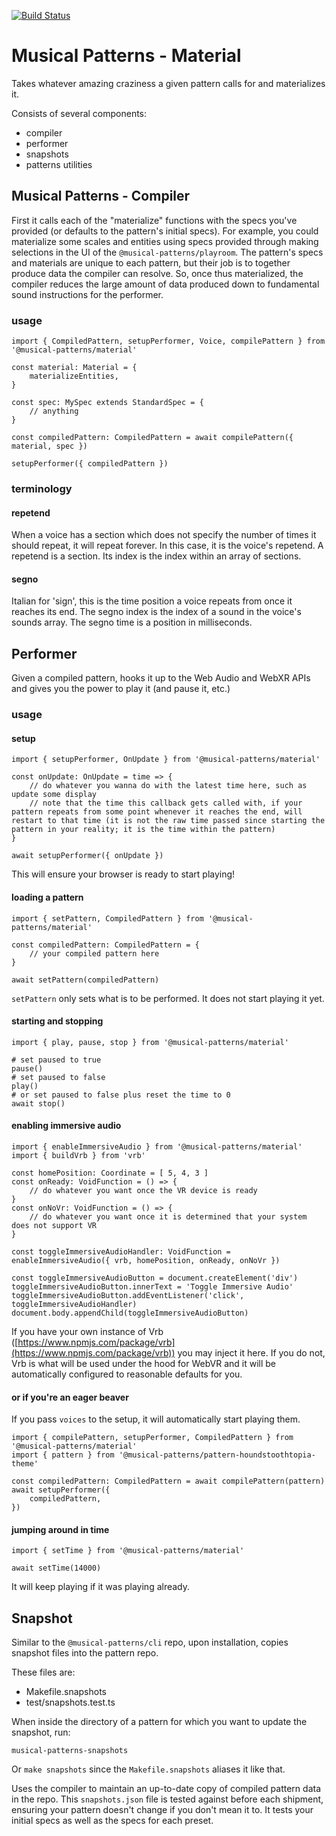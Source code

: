 [![Build Status](https://travis-ci.com/MusicalPatterns/material.svg?branch=master)](https://travis-ci.com/MusicalPatterns/material)

# Musical Patterns - Material

Takes whatever amazing craziness a given pattern calls for and materializes it.

Consists of several components: 
- compiler
- performer
- snapshots
- patterns utilities

## Musical Patterns - Compiler

First it calls each of the "materialize" functions with the specs you've provided (or defaults to the pattern's initial specs).
For example, you could materialize some scales and entities using specs provided through making selections in the UI of the `@musical-patterns/playroom`.
The pattern's specs and materials are unique to each pattern, but their job is to together produce data the compiler can resolve.
So, once thus materialized, the compiler reduces the large amount of data produced down to fundamental sound instructions for the performer.

### usage

```
import { CompiledPattern, setupPerformer, Voice, compilePattern } from '@musical-patterns/material'

const material: Material = {
	materializeEntities,
}

const spec: MySpec extends StandardSpec = {
	// anything
}

const compiledPattern: CompiledPattern = await compilePattern({ material, spec })

setupPerformer({ compiledPattern })

```

### terminology

#### repetend

When a voice has a section which does not specify the number of times it should repeat, it will repeat forever. 
In this case, it is the voice's repetend. A repetend is a section. Its index is the index within an array of sections.

#### segno

Italian for 'sign', this is the time position a voice repeats from once it reaches its end.
The segno index is the index of a sound in the voice's sounds array.
The segno time is a position in milliseconds.

## Performer

Given a compiled pattern, hooks it up to the Web Audio and WebXR APIs and gives you the power to play it (and pause it, etc.)

### usage

#### setup

```
import { setupPerformer, OnUpdate } from '@musical-patterns/material'

const onUpdate: OnUpdate = time => {
	// do whatever you wanna do with the latest time here, such as update some display
	// note that the time this callback gets called with, if your pattern repeats from some point whenever it reaches the end, will restart to that time (it is not the raw time passed since starting the pattern in your reality; it is the time within the pattern)
}

await setupPerformer({ onUpdate })
```

This will ensure your browser is ready to start playing!

#### loading a pattern

```
import { setPattern, CompiledPattern } from '@musical-patterns/material'

const compiledPattern: CompiledPattern = {
	// your compiled pattern here
}

await setPattern(compiledPattern)
```

`setPattern` only sets what is to be performed. It does not start playing it yet.

#### starting and stopping

```
import { play, pause, stop } from '@musical-patterns/material'

# set paused to true
pause()
# set paused to false
play()
# or set paused to false plus reset the time to 0
await stop()

```

#### enabling immersive audio

```
import { enableImmersiveAudio } from '@musical-patterns/material'
import { buildVrb } from 'vrb'

const homePosition: Coordinate = [ 5, 4, 3 ]
const onReady: VoidFunction = () => {
	// do whatever you want once the VR device is ready
}
const onNoVr: VoidFunction = () => {
	// do whatever you want once it is determined that your system does not support VR
}

const toggleImmersiveAudioHandler: VoidFunction = enableImmersiveAudio({ vrb, homePosition, onReady, onNoVr })

const toggleImmersiveAudioButton = document.createElement('div')
toggleImmersiveAudioButton.innerText = 'Toggle Immersive Audio'
toggleImmersiveAudioButton.addEventListener('click', toggleImmersiveAudioHandler)
document.body.appendChild(toggleImmersiveAudioButton)
```

If you have your own instance of Vrb ([https://www.npmjs.com/package/vrb](https://www.npmjs.com/package/vrb)) you may inject it here.
If you do not, Vrb is what will be used under the hood for WebVR and it will be automatically configured to reasonable defaults for you.

#### or if you're an eager beaver

If you pass `voices` to the setup, it will automatically start playing them.

```
import { compilePattern, setupPerformer, CompiledPattern } from '@musical-patterns/material'
import { pattern } from '@musical-patterns/pattern-houndstoothtopia-theme'

const compiledPattern: CompiledPattern = await compilePattern(pattern)
await setupPerformer({
	compiledPattern,
})

```

#### jumping around in time

```
import { setTime } from '@musical-patterns/material'

await setTime(14000)

```

It will keep playing if it was playing already.

## Snapshot

Similar to the `@musical-patterns/cli` repo, upon installation, copies snapshot files into the pattern repo.

These files are:

- Makefile.snapshots
- test/snapshots.test.ts

When inside the directory of a pattern for which you want to update the snapshot, run:

```
musical-patterns-snapshots
```

Or `make snapshots` since the `Makefile.snapshots` aliases it like that.

Uses the compiler to maintain an up-to-date copy of compiled pattern data in the repo.
This `snapshots.json` file is tested against before each shipment, ensuring your pattern doesn't change if you don't mean it to.
It tests your initial specs as well as the specs for each preset.
